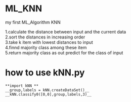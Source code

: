 # ML_KNN   
 my first ML_Algorithm
 KNN
  
1.calculate the distance between input and the current data  
2.sort the distances in increasing order  
3.take k item with lowest distances to input  
4.finnd majority class among these item  
5.return majority class as out predict for the class of input  
  

# how to use kNN.py
    **import kNN **
    __group,labels = kNN.createDataSet()__
    __kNN.classify0([0,0],group,labels,3)__
